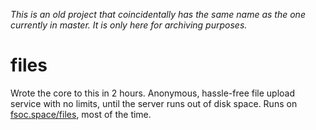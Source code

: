 _This is an old project that coincidentally has the same name as the one currently in master. It is only here for archiving purposes._

# files

Wrote the core to this in 2 hours. Anonymous, hassle-free file upload service with no limits, until the server runs out of disk space. Runs on [fsoc.space/files](https://fsoc.space/files), most of the time.